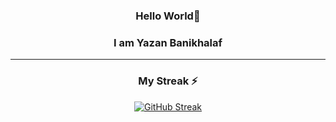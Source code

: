 <div align="center">

<h3>Hello World👋</h3>
<h3>I am Yazan Banikhalaf</h3>
<hr></hr>




<h3>My Streak ⚡</h3>
<a href="https://git.io/streak-stats"><img src="https://streak-status.vercel.app?user=yazan-banikhalaf&theme=whatsapp-light2&border_radius=30&date_format=j%20M%5B%20Y%5D" alt="GitHub Streak" /></a>
</div>

